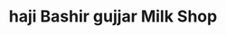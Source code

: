 ---
title: "haji Bashir gujjar Milk Shop"
url: /karachi/haji-bashir-gujjar-milk-shop/
shop: dairy
---